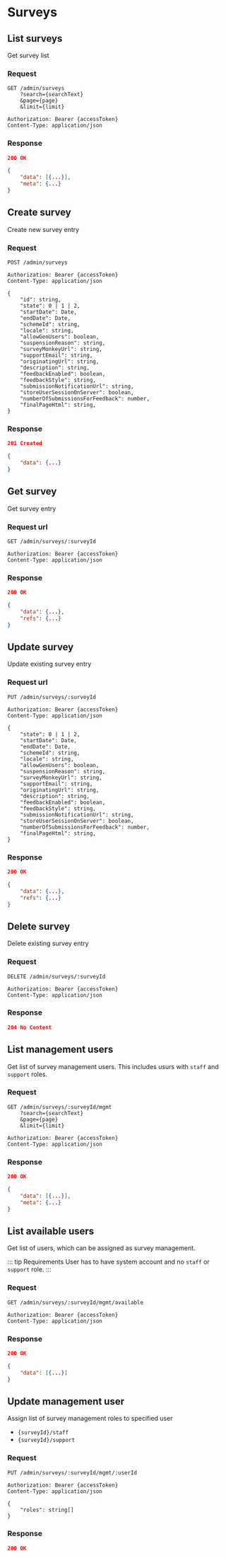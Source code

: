 # Surveys

## List surveys

Get survey list

### Request

```http
GET /admin/surveys
    ?search={searchText}
    &page={page}
    &limit={limit}

Authorization: Bearer {accessToken}
Content-Type: application/json
```

### Response

```json
200 OK

{
    "data": [{...}],
    "meta": {...}
}
```

## Create survey

Create new survey entry

### Request

```http
POST /admin/surveys

Authorization: Bearer {accessToken}
Content-Type: application/json

{
    "id": string,
    "state": 0 | 1 | 2,
    "startDate": Date,
    "endDate": Date,
    "schemeId": string,
    "locale": string,
    "allowGenUsers": boolean,
    "suspensionReason": string,
    "surveyMonkeyUrl": string,
    "supportEmail": string,
    "originatingUrl": string,
    "description": string,
    "feedbackEnabled": boolean,
    "feedbackStyle": string,
    "submissionNotificationUrl": string,
    "storeUserSessionOnServer": boolean,
    "numberOfSubmissionsForFeedback": number,
    "finalPageHtml": string,
}
```

### Response

```json
201 Created

{
    "data": {...}
}
```

## Get survey

Get survey entry

### Request url

```http
GET /admin/surveys/:surveyId

Authorization: Bearer {accessToken}
Content-Type: application/json
```

### Response

```json
200 OK

{
    "data": {...},
    "refs": {...}
}
```

## Update survey

Update existing survey entry

### Request url

```http
PUT /admin/surveys/:surveyId

Authorization: Bearer {accessToken}
Content-Type: application/json

{
    "state": 0 | 1 | 2,
    "startDate": Date,
    "endDate": Date,
    "schemeId": string,
    "locale": string,
    "allowGenUsers": boolean,
    "suspensionReason": string,
    "surveyMonkeyUrl": string,
    "supportEmail": string,
    "originatingUrl": string,
    "description": string,
    "feedbackEnabled": boolean,
    "feedbackStyle": string,
    "submissionNotificationUrl": string,
    "storeUserSessionOnServer": boolean,
    "numberOfSubmissionsForFeedback": number,
    "finalPageHtml": string,
}
```

### Response

```json
200 OK

{
    "data": {...},
    "refs": {...}
}
```

## Delete survey

Delete existing survey entry

### Request

```http
DELETE /admin/surveys/:surveyId

Authorization: Bearer {accessToken}
Content-Type: application/json
```

### Response

```json
204 No Content
```

## List management users

Get list of survey management users. This includes usurs with `staff` and `support` roles.

### Request

```http
GET /admin/surveys/:surveyId/mgmt
    ?search={searchText}
    &page={page}
    &limit={limit}

Authorization: Bearer {accessToken}
Content-Type: application/json
```

### Response

```json
200 OK

{
    "data": [{...}],
    "meta": {...}
}
```

## List available users

Get list of users, which can be assigned as survey management.

::: tip Requirements
User has to have system account and no `staff` or `support` role.
:::

### Request

```http
GET /admin/surveys/:surveyId/mgmt/available

Authorization: Bearer {accessToken}
Content-Type: application/json
```

### Response

```json
200 OK

{
    "data": [{...}]
}
```

## Update management user

Assign list of survey management roles to specified user

* `{surveyId}/staff`
* `{surveyId}/support`

### Request

```http
PUT /admin/surveys/:surveyId/mgmt/:userId

Authorization: Bearer {accessToken}
Content-Type: application/json

{
    "roles": string[]
}
```

### Response

```json
200 OK
```
